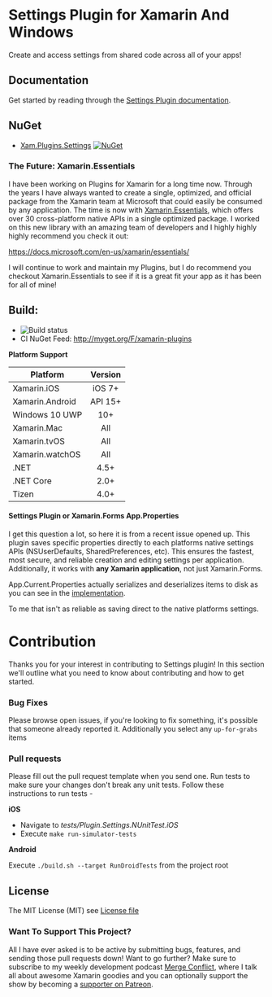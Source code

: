 # Settings Plugin for Xamarin And Windows

Create and access settings from shared code across all of your apps!

## Documentation
Get started by reading through the [Settings Plugin documentation](https://jamesmontemagno.github.io/SettingsPlugin/).

## NuGet
* [Xam.Plugins.Settings](http://www.nuget.org/packages/Xam.Plugins.Settings) [![NuGet](https://img.shields.io/nuget/v/Xam.Plugins.Settings.svg?label=NuGet)](https://www.nuget.org/packages/Xam.Plugins.Settings)

### The Future: Xamarin.Essentials

I have been working on Plugins for Xamarin for a long time now. Through the years I have always wanted to create a single, optimized, and official package from the Xamarin team at Microsoft that could easily be consumed by any application. The time is now with [Xamarin.Essentials](https://docs.microsoft.com/en-us/xamarin/essentials/
), which offers over 30 cross-platform native APIs in a single optimized package. I worked on this new library with an amazing team of developers and I highly highly highly recommend you check it out:

https://docs.microsoft.com/en-us/xamarin/essentials/

I will continue to work and maintain my Plugins, but I do recommend you checkout Xamarin.Essentials to see if it is a great fit your app as it has been for all of mine!

## Build: 
* ![Build status](https://jamesmontemagno.visualstudio.com/_apis/public/build/definitions/6b79a378-ddd6-4e31-98ac-a12fcd68644c/14/badge)
* CI NuGet Feed: http://myget.org/F/xamarin-plugins

**Platform Support**

|Platform|Version|
| ------------------- | :-----------: |
|Xamarin.iOS|iOS 7+|
|Xamarin.Android|API 15+|
|Windows 10 UWP|10+|
|Xamarin.Mac|All|
|Xamarin.tvOS|All|
|Xamarin.watchOS|All|
|.NET|4.5+|
|.NET Core|2.0+|
|Tizen|4.0+|


#### Settings Plugin or Xamarin.Forms App.Properties
I get this question a lot, so here it is from a recent issue opened up. This plugin saves specific properties directly to each platforms native settings APIs (NSUserDefaults, SharedPreferences, etc). This ensures the fastest, most secure, and reliable creation and editing settings per application. Additionally, it works with **any Xamarin application**, not just Xamarin.Forms.

App.Current.Properties actually serializes and deserializes items to disk as you can see in the [implementation](https://github.com/xamarin/Xamarin.Forms/blob/e6d5186c8acbf37b877c7ca3c77a378352a3743d/Xamarin.Forms.Platform.iOS/Deserializer.cs).

To me that isn't as reliable as saving direct to the native platforms settings.

# Contribution

Thanks you for your interest in contributing to Settings plugin! In this section we'll outline what you need to know about contributing and how to get started.

### Bug Fixes
Please browse open issues, if you're looking to fix something, it's possible that someone already reported it. Additionally you select any `up-for-grabs` items

### Pull requests
Please fill out the pull request template when you send one.
Run tests to make sure your changes don't break any unit tests. Follow these instructions to run tests - 

**iOS**
- Navigate to _tests/Plugin.Settings.NUnitTest.iOS_
- Execute `make run-simulator-tests`

**Android**

Execute `./build.sh --target RunDroidTests` from the project root

## License
The MIT License (MIT) see [License file](LICENSE)

### Want To Support This Project?
All I have ever asked is to be active by submitting bugs, features, and sending those pull requests down! Want to go further? Make sure to subscribe to my weekly development podcast [Merge Conflict](http://mergeconflict.fm), where I talk all about awesome Xamarin goodies and you can optionally support the show by becoming a [supporter on Patreon](https://www.patreon.com/mergeconflictfm).
